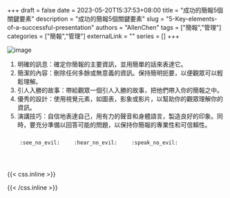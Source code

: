 +++ 
draft = false
date = 2023-05-20T15:37:53+08:00
title = "成功的簡報5個關鍵要素"
description = "成功的簡報5個關鍵要素"
slug = "5-Key-elements-of-a-successful-presentation"
authors = "AllenChen"
tags = ["簡報","管理"]
categories = ["簡報","管理"]
externalLink = ""
series = []
+++

![image](/images/post/A-rabbit-with-big-blue-eyes-presenting-at-National-Taiwan-University-with-Monet-style.jpeg)

1. 明確的訊息：確定你簡報的主要資訊，並用簡單的話來表達它。
2. 簡潔的內容：刪除任何多餘或無意義的資訊。保持簡明扼要，以便觀眾可以輕鬆理解。
3. 引人入勝的故事：帶給觀眾一個引人入勝的故事，把他們帶入你的簡報之中。
4. 優秀的設計：使用視覺元素，如圖表，影象或影片，以幫助你的觀眾理解你的資訊。
5. 演講技巧：自信地表達自己，用有力的聲音和身體語言，製造良好的印象。同時，要充分準備以回答可能的問題，以保持你簡報的專業性和可信賴性。

<p><span class="nowrap"><span class="emojify">🙈</span> <code>:see_no_evil:</code></span>  <span class="nowrap"><span class="emojify">🙉</span> <code>:hear_no_evil:</code></span>  <span class="nowrap"><span class="emojify">🙊</span> <code>:speak_no_evil:</code></span></p>
<br>
    

{{< css.inline >}}
<style>
.emojify {
	font-family: Apple Color Emoji, Segoe UI Emoji, NotoColorEmoji, Segoe UI Symbol, Android Emoji, EmojiSymbols;
	font-size: 2rem;
	vertical-align: middle;
}
@media screen and (max-width:650px) {
  .nowrap {
    display: block;
    margin: 25px 0;
  }
}
</style>
{{< /css.inline >}}
